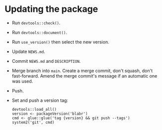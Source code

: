 # Updating the package

-   Run `devtools::check()`.

-   Run `devtools::document()`.

-   Run `use_version()` then select the new version.

-   Update `NEWS.md`.

-   Commit `NEWS.md` and `DESCRIPTION`.

-   Merge branch into `main`. Create a merge commit, don't squash, don't fast-forward. Amend the merge commit's message if an automatic one was used.

-   Push.

-   Set and push a version tag:

        devtools::load_all()
        version <- packageVersion('blabr')
        cmd <- glue::glue('tag {version} && git push --tags')
        system2('git', cmd)
